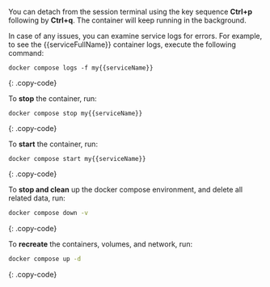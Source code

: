 You can detach from the session terminal using the key sequence **Ctrl+p** following by **Ctrl+q**. The container will keep running in the background.

In case of any issues, you can examine service logs for errors.
For example, to see the {{serviceFullName}} container logs, execute the following command:

```
docker compose logs -f my{{serviceName}}
```
{: .copy-code}

To **stop** the container, run:
```
docker compose stop my{{serviceName}}
```
{: .copy-code}

To **start** the container, run:
```
docker compose start my{{serviceName}}
```
{: .copy-code}

To **stop and clean** up the docker compose environment, and delete all related data, run:
```bash
docker compose down -v
```
{: .copy-code}

To **recreate** the containers, volumes, and network, run: 
```bash
docker compose up -d
```
{: .copy-code}